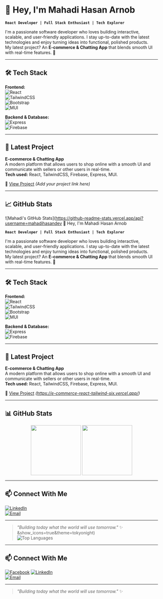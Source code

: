 # 👋 Hey, I'm Mahadi Hasan Arnob

**`React Developer | Full Stack Enthusiast | Tech Explorer`**

I'm a passionate software developer who loves building interactive, scalable, and user-friendly applications. I stay up-to-date with the latest technologies and enjoy turning ideas into functional, polished products.  
My latest project? An **E-commerce & Chatting App** that blends smooth UI with real-time features. 🚀  

---

## 🛠 Tech Stack

**Frontend:**  
![React](https://img.shields.io/badge/React-20232A?logo=react&logoColor=61DAFB)  
![TailwindCSS](https://img.shields.io/badge/Tailwind_CSS-06B6D4?logo=tailwind-css&logoColor=white)  
![Bootstrap](https://img.shields.io/badge/Bootstrap-563D7C?logo=bootstrap&logoColor=white)  
![MUI](https://img.shields.io/badge/MUI-007FFF?logo=mui&logoColor=white)  

**Backend & Database:**  
![Express](https://img.shields.io/badge/Express.js-000?logo=express&logoColor=white)  
![Firebase](https://img.shields.io/badge/Firebase-FFCA28?logo=firebase&logoColor=black)  

---

## 📌 Latest Project
**E-commerce & Chatting App**  
A modern platform that allows users to shop online with a smooth UI and communicate with sellers or other users in real-time.  
**Tech used:** React, TailwindCSS, Firebase, Express, MUI.

🔗 [View Project](#) _(Add your project link here)_

---

## 📈 GitHub Stats

![Mahadi's GitHub Stats](https://github-readme-stats.vercel.app/api?username=mahadihasandev 👋 Hey, I'm Mahadi Hasan Arnob

**`React Developer | Full Stack Enthusiast | Tech Explorer`**

I'm a passionate software developer who loves building interactive, scalable, and user-friendly applications. I stay up-to-date with the latest technologies and enjoy turning ideas into functional, polished products.  
My latest project? An **E-commerce & Chatting App** that blends smooth UI with real-time features. 🚀  

---

## 🛠 Tech Stack

**Frontend:**  
![React](https://img.shields.io/badge/React-20232A?logo=react&logoColor=61DAFB)  
![TailwindCSS](https://img.shields.io/badge/Tailwind_CSS-06B6D4?logo=tailwind-css&logoColor=white)  
![Bootstrap](https://img.shields.io/badge/Bootstrap-563D7C?logo=bootstrap&logoColor=white)  
![MUI](https://img.shields.io/badge/MUI-007FFF?logo=mui&logoColor=white)  

**Backend & Database:**  
![Express](https://img.shields.io/badge/Express.js-000?logo=express&logoColor=white)  
![Firebase](https://img.shields.io/badge/Firebase-FFCA28?logo=firebase&logoColor=black)  

---

## 📌 Latest Project
**E-commerce & Chatting App**  
A modern platform that allows users to shop online with a smooth UI and communicate with sellers or other users in real-time.  
**Tech used:** React, TailwindCSS, Firebase, Express, MUI.

🔗 [View Project](#) _(https://e-commerce-react-tailwind-six.vercel.app/)_

---

## 📊 GitHub Stats

<p align="center">
  <img src="https://github-readme-stats.vercel.app/api?username=YOUR-GITHUB-USERNAME&show_icons=true&theme=radical&hide_border=true&count_private=true" height="165" />
  <img src="https://github-readme-streak-stats.herokuapp.com?user=YOUR-GITHUB-USERNAME&theme=radical&hide_border=true" height="165" />
</p>

---

## 📫 Connect With Me

[![LinkedIn](https://img.shields.io/badge/LinkedIn-0A66C2?logo=linkedin&logoColor=white)](https://www.linkedin.com/in/mayhaydi-hasan-b02476259/)  
[![Email](https://img.shields.io/badge/Email-D14836?logo=gmail&logoColor=white)](mayhaydihasan.com@gmail.com)  

---

> _"Building today what the world will use tomorrow."_ ✨
&show_icons=true&theme=tokyonight)  
![Top Languages](https://github-readme-stats.vercel.app/api/top-langs/?username=mahadihasandev&layout=compact&theme=tokyonight)

---

## 📫 Connect With Me

[![Facebook](https://img.shields.io/badge/Facebook-1877F2?logo=facebook&logoColor=white)](https://www.facebook.com/arnob38/)
[![LinkedIn](https://img.shields.io/badge/LinkedIn-0A66C2?logo=linkedin&logoColor=white)](#)  
[![Email](https://img.shields.io/badge/Email-D14836?logo=gmail&logoColor=white)](mailto:youremail@example.com)  

---

> _"Building today what the world will use tomorrow."_ ✨
